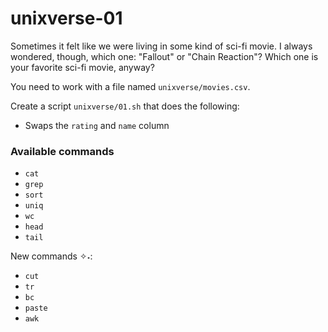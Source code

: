 # unixverse-01

<p data-story-username="aberonshin">Sometimes it felt like we were living in some kind of sci-fi movie. I always wondered, though, which one: "Fallout" or "Chain Reaction"? Which one is your favorite sci-fi movie, anyway?</p>


You need to work with a file named `unixverse/movies.csv`.

Create a script `unixverse/01.sh` that does the following:

- Swaps the `rating` and `name` column

### Available commands

* `cat`
* `grep`
* `sort`
* `uniq`
* `wc`
* `head`
* `tail`

New commands ✧˖:
* `cut`
* `tr`
* `bc`
* `paste`
* `awk`
